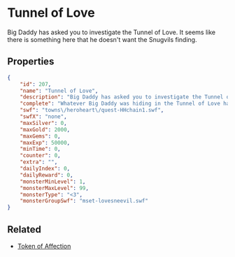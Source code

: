 # Tunnel of Love

Big Daddy has asked you to investigate the Tunnel of Love. It seems like there is something here that he doesn't want the Snugvils finding.

## Properties

```json
{
    "id": 207,
    "name": "Tunnel of Love",
    "description": "Big Daddy has asked you to investigate the Tunnel of Love. It seems like there is something here that he doesn't want the Snugvils finding.",
    "complete": "Whatever Big Daddy was hiding in the Tunnel of Love has been taken by the newest residents of the Forest of Infinite Terror, the Snugvils!",
    "swf": "towns\/heroheart\/quest-HHchain1.swf",
    "swfX": "none",
    "maxSilver": 0,
    "maxGold": 2000,
    "maxGems": 0,
    "maxExp": 50000,
    "minTime": 0,
    "counter": 0,
    "extra": "",
    "dailyIndex": 0,
    "dailyReward": 0,
    "monsterMinLevel": 1,
    "monsterMaxLevel": 99,
    "monsterType": "<3",
    "monsterGroupSwf": "mset-lovesneevil.swf"
}
```

## Related

- [Token of Affection](../items/707-token-of-affection.md)

